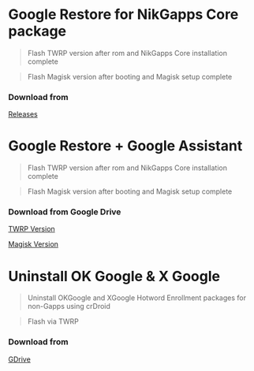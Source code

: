 # Google Restore for NikGapps Core package
> Flash TWRP version after rom and NikGapps Core installation complete

> Flash Magisk version after booting and Magisk setup complete

### Download from
 [Releases](https://github.com/PycmShoma/NikGappsCore_RestoreAddon/releases/tag/1.0)
#
#
# Google Restore + Google Assistant
> Flash TWRP version after rom and NikGapps Core installation complete

> Flash Magisk version after booting and Magisk setup complete

### Download from Google Drive 
 [TWRP Version](https://drive.google.com/file/d/1YD6t_99hgJimFGXCekSniqO6LP1C2wSE/view?usp=drivesdk)

 [Magisk Version](https://drive.google.com/file/d/1vmIzVJuK4GRga7BczEB5wjJWu_V2vwjZ/view?usp=drivesdk)
#
#
# Uninstall OK Google & X Google
> Uninstall OKGoogle and XGoogle Hotword Enrollment packages for non-Gapps using crDroid

> Flash via TWRP
### Download from
 [GDrive](https://drive.google.com/file/d/1PPL09rEgQM8HZ8_PAOlCzFArBv4c9L8f/view?usp=drivesdk)

<!--
![All Releases](https://img.shields.io/github/downloads/PycmShoma/RestoreAddon_NikGappsCore/total?label=Downloads%20%28All%20Releases%29&style=social)
-->
